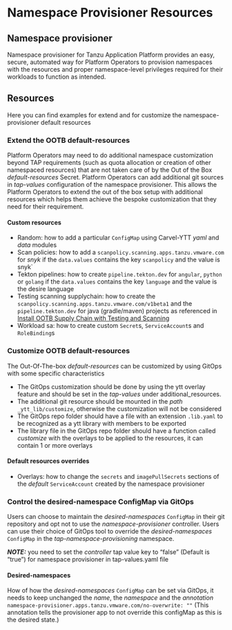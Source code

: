 # Namespace Provisioner Resources

## Namespace provisioner

Namespace provisioner for Tanzu Application Platform provides an easy, secure, automated way for Platform Operators to provision namespaces with the resources and proper namespace-level privileges required for their workloads to function as intended.


## Resources

Here you can find examples for extend and for customize the namespace-provisioner default resources

### Extend the OOTB default-resources

Platform Operators may need to do additional namespace customization beyond TAP requirements (such as quota allocation or creation of other namespaced resources) that are not taken care of by the Out of the Box *default-resources* Secret. Platform Operators can add additional git sources in *tap-values* configuration of the namespace provisioner. This allows the Platform Operators to extend the out of the box setup with additional resources which helps them achieve the bespoke customization that they need for their requirement.

#### Custom resources

- Random:  how to add a particular `ConfigMap` using Carvel-YTT *yaml* and *data* modules
- Scan policies: how to add a `scanpolicy.scanning.apps.tanzu.vmware.com` for *snyk* if the `data.values` contains the key `scanpolicy` and the value is snyk`
- Tekton pipelines: how to create `pipeline.tekton.dev` for `angular`, `python` or `golang` if the `data.values` contains the key `language` and the value is the desire language
- Testing scanning supplychain: how to create the `scanpolicy.scanning.apps.tanzu.vmware.com/v1beta1` and the `pipeline.tekton.dev` for java (gradle/maven) projects as referenced in [Install OOTB Supply Chain with Testing and Scanning](https://docs.vmware.com/en/VMware-Tanzu-Application-Platform/1.4/tap/GUID-getting-started-add-test-and-security.html#install-ootb-supply-chain-with-testing-and-scanning-5)
- Workload sa: how to create custom `Secret`s, `ServiceAccount`s and `RoleBinding`s


### Customize OOTB default-resources

The Out-Of-The-box *default-resources* can be customized by using GitOps with some specific characteristics

- The GitOps customization should be done by using the ytt overlay feature and should be set in the *tap-values* under additional_resources.
- The additional git resource should be mounted in the *path* `_ytt_lib/customize`, otherwise the customization will not be considered
- The GitOps repo folder should have a file with an extension `.lib.yaml` to be recognized as a ytt library with members to be exported
- The library file in the GitOps repo folder should have a function called *customize* with the overlays to be applied to the resources, it can contain 1 or more overlays

#### Default resources overrides

- Overlays: how to change the `secrets` and `imagePullSecrets` sections of the *default* `ServiceAccount` created by the namespace provisioner

### Control the desired-namespace ConfigMap via GitOps

Users can choose to maintain the *desired-namespaces* `ConfigMap` in their git repository and opt not to use the *namespace-provisioner* controller. Users can use their choice of GitOps tool to override the *desired-namespaces* `ConfigMap` in the *tap-namespace-provisioning* namespace.

***NOTE:*** you need to set the *controller* tap value key to “false” (Default is “true”) for namespace provisioner in tap-values.yaml file

#### Desired-namespaces

How of how the *desired-namespaces* `ConfigMap` can be set via GitOps, it needs to keep unchanged the *name*, the *namespace* and the *annotation* `namespace-provisioner.apps.tanzu.vmware.com/no-overwrite: ""` (This annotation tells the provisioner app to not override this configMap as this is the desired state.)
